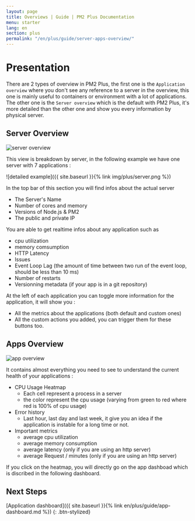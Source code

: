 ```yaml
---
layout: page
title: Overviews | Guide | PM2 Plus Documentation
menu: starter
lang: en
section: plus
permalink: "/en/plus/guide/server-apps-overview/"
---
```


# Presentation

There are 2 types of overview in PM2 Plus, the first one is the `Application overview` where you don't see any reference to a server in the overview, this one is mainly useful to containers or environment with a lot of applications.
The other one is the `Server overview` which is the default with PM2 Plus, it's more detailed than the other one and show you every information by physical server.

## Server Overview

![server overview](https://cdn.jsdelivr.net/gh/keymetrics/branding/screenshots/plus/overview/server_overview.png)

This view is breakdown by server, in the following example we have one server with 7 applications : 

![detailed example]({{ site.baseurl }}{% link img/plus/server.png %})

In the top bar of this section you will find infos about the actual server
- The Server's Name
- Number of cores and memory
- Versions of Node.js & PM2
- The public and private IP

You are able to get realtime infos about any application such as
- cpu utilization
- memory comsumption
- HTTP Latency
- Issues
- Event Loop Lag (the amount of time between two run of the event loop, should be less than 10 ms)
- Number of restarts
- Versionning metadata (if your app is in a git repository)

At the left of each application you can toggle more information for the application, it will show you :
- All the metrics about the applications (both default and custom ones)
- All the custom actions you added, you can trigger them for these buttons too.

## Apps Overview

![app overview](https://cdn.jsdelivr.net/gh/keymetrics/branding/screenshots/plus/overview/app_overview.png)

It contains almost everything you need to see to understand the current health of your applications :

- CPU Usage Heatmap
    - Each cell represent a process in a server
    - the color represent the cpu usage (varying from green to red where red is 100% of cpu usage)
- Error history
    - Last hour, last day and last week, it give you an idea if the application is instable for a long time or not.
- Important metrics
    - average cpu utilization
    - average memory consumption
    - average latency (only if you are using an http server) 
    - average Request / minutes (only if you are using an http server)

If you click on the heatmap, you will directly go on the app dashboad which is discribed in the following dashboard.

## Next Steps

[Application dashboard]({{ site.baseurl }}{% link en/plus/guide/app-dashboard.md %})
{: .btn-stylized}
